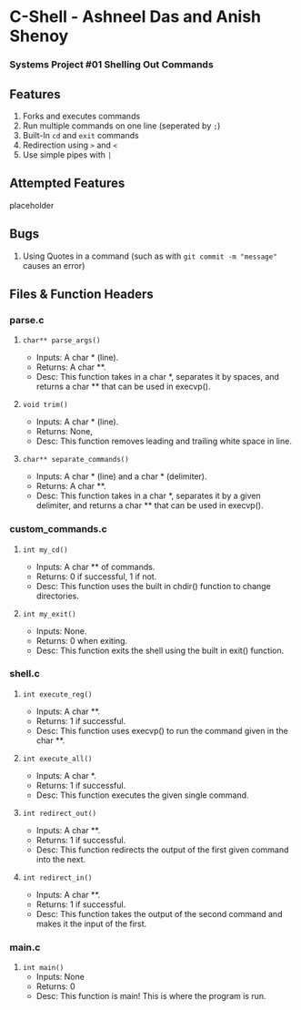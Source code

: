# C-Shell - Ashneel Das and Anish Shenoy
### Systems Project #01 Shelling Out Commands

## Features
1. Forks and executes commands
2. Run multiple commands on one line (seperated by ```;```)
3. Built-In ```cd``` and ```exit``` commands
4. Redirection using ```>``` and ```<```
5. Use simple pipes with ```|```

## Attempted Features
placeholder

## Bugs
1. Using Quotes in a command (such as with ```git commit -m "message"``` causes an error)

## Files & Function Headers

### parse.c
  1. ```char** parse_args()```
      * Inputs: A char * (line).
      * Returns: A char **.
      * Desc: This function takes in a char *, separates it by spaces, and returns a char ** that can be used in execvp(). 

  2. ```void trim()```
      * Inputs: A char * (line).
      * Returns: None,
      * Desc: This function removes leading and trailing white space in line. 

  3. ```char** separate_commands()```
      * Inputs: A char * (line) and a char * (delimiter).
      * Returns: A char **. 
      * Desc: This function takes in a char *, separates it by a given delimiter, and returns a char ** that can be used in execvp(). 

### custom_commands.c
  1. ```int my_cd()```
      * Inputs: A char ** of commands. 
      * Returns: 0 if successful, 1 if not. 
      * Desc: This function uses the built in chdir() function to change directories. 

  2. ```int my_exit()```
      * Inputs: None.
      * Returns: 0 when exiting.
      * Desc: This function exits the shell using the built in exit() function. 

### shell.c
  1. ```int execute_reg()```
      * Inputs: A char **.
      * Returns: 1 if successful.
      * Desc: This function uses execvp() to run the command given in the char **. 

  2. ```int execute_all()```
      * Inputs: A char *.
      * Returns: 1 if successful. 
      * Desc: This function executes the given single command. 

  3. ```int redirect_out()```
      * Inputs: A char **. 
      * Returns: 1 if successful.
      * Desc: This function redirects the output of the first given command into the next. 

  4. ```int redirect_in()```
      * Inputs: A char **. 
      * Returns: 1 if successful. 
      * Desc: This function takes the output of the second command and makes it the input of the first. 

### main.c
  1. ```int main()```
      * Inputs: None
      * Returns: 0 
      * Desc: This function is main! This is where the program is run. 
